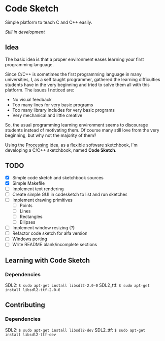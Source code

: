 # Code Sketch

Simple platform to teach C and C++ easily.

*Still in development*

## Idea

The basic idea is that a proper environment eases learning your first
programming language.

Since C/C++ is sometimes the first programming language in many universities, I,
as a self taught programmer, gathered the learning difficulties students have in
the very beginning and tried to solve them all with this platform. The issues I
noticed are:

- No visual feedback
- Too many lines for very basic programs
- Too many library includes for very basic programs
- Very mechanical and little creative

So, the usual programming learning environment seems to discourage students
instead of motivating them. Of course many still love from the very beginning,
but why not the majority of them?

Using the [Processing](https://processing.org) idea, as a flexible software
sketchbook, I'm developing a C/C++ sketchbook, named **Code Sketch**.

## TODO

- [x] Simple code sketch and sketchbook sources
- [x] Simple Makefile
- [ ] Implement text rendering
- [ ] Create simple GUI in codesketch to list and run sketches
- [ ] Implement drawing primitives
  - [ ] Points
  - [ ] Lines
  - [ ] Rectangles
  - [ ] Ellipses
- [ ] Implement window resizing (?)
- [ ] Refactor code sketch for alfa version
- [ ] Windows porting
- [ ] Write README blank/incomplete sections

## Learning with Code Sketch

### Dependencies

SDL2: `$ sudo apt-get install libsdl2-2.0-0`
SDL2_ttf: `$ sudo apt-get install libsdl2-ttf-2.0-0`

## Contributing

### Dependencies

SDL2: `$ sudo apt-get install libsdl2-dev`
SDL2_ttf: `$ sudo apt-get install libsdl2-ttf-dev`
